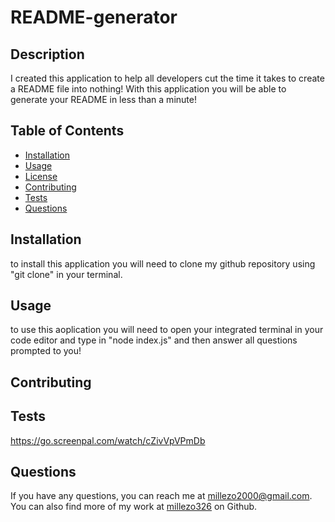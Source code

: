 
# README-generator



## Description
I created this application to help all developers cut the time it takes to create a README file into nothing! With this application you will be able to generate your README in less than a minute!

## Table of Contents
- [Installation](#installation)
- [Usage](#usage)
- [License](#license)
- [Contributing](#contributing)
- [Tests](#tests)
- [Questions](#questions)

## Installation
to install this application you will need to clone my github repository using "git clone" in your terminal.

## Usage
to use this aoplication you will need to open your integrated terminal in your code editor and type in "node index.js" and then answer all questions prompted to you!



## Contributing


## Tests

https://go.screenpal.com/watch/cZivVpVPmDb


## Questions
If you have any questions, you can reach me at [millezo2000@gmail.com](mailto:millezo2000@gmail.com). You can also find more of my work at [millezo326](https://github.com/millezo326) on Github.
